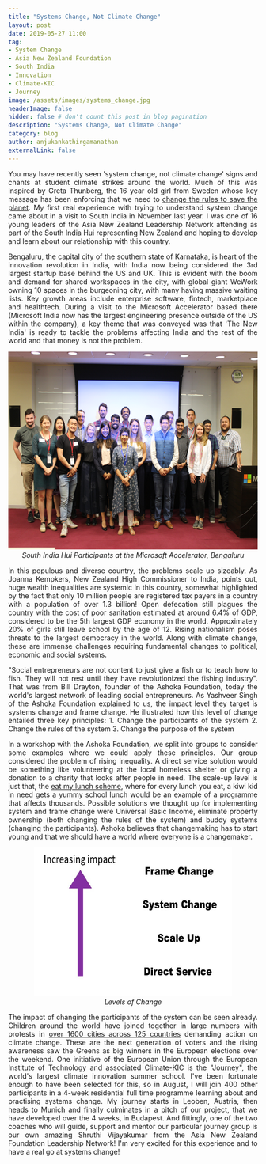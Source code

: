 ```yaml
---
title: "Systems Change, Not Climate Change"
layout: post
date: 2019-05-27 11:00
tag: 
- System Change
- Asia New Zealand Foundation
- South India
- Innovation
- Climate-KIC
- Journey
image: /assets/images/systems_change.jpg
headerImage: false
hidden: false # don't count this post in blog pagination
description: "Systems Change, Not Climate Change"
category: blog
author: anjukankathirgamanathan
externalLink: false
---
```

<div style="text-align: justify">


<p> You may have recently seen 'system change, not climate change' signs and chants at student climate strikes around the
world. Much of this was inspired by Greta Thunberg, the 16 year old girl from Sweden whose key message has been enforcing
that we need to <a href="https://www.ted.com/talks/greta_thunberg_school_strike_for_climate_save_the_world_by_changing_the_rules">change the rules to save the planet</a>.
My first real experience with trying to understand system change came about in a visit to South India in November last
year. I was one of 16 young leaders of the Asia New Zealand Leadership Network attending as part of the South India Hui
representing New Zealand and hoping to develop and learn about our relationship with this country. </p>

<p> Bengaluru, the capital city of the southern state of Karnataka, is heart of the innovation revolution in India, with India now being considered the 3rd largest startup base behind the US
and UK. This is evident with the boom and demand for shared workspaces in the city, with global giant WeWork owning
10 spaces in the burgeoning city, with many having massive waiting lists. Key growth areas include enterprise software, fintech, marketplace and healthtech. During a visit to the Microsoft
Accelerator based there (Microsoft India now has the largest engineering presence outside of the US within the company),
 a key theme that was conveyed was that 'The New India' is ready to tackle the problems affecting India and the rest of 
the world and that money is not the problem. </p>

</div>
<div style="text-align: center">
<img src="/assets/images/microsoft_visit_2018.jpg" width="800" height="400" />
<em>South India Hui Participants at the Microsoft Accelerator, Bengaluru</em>

<div style="text-align: justify">

<p> In this populous and diverse country, the problems scale up sizeably. As Joanna Kempkers, New Zealand High Commissioner 
to India, points out, huge wealth inequalities are systemic in this country, somewhat highlighted by the fact that only 
10 million people are registered tax payers in a country with a population of over 1.3 billion! Open defecation still 
plagues the country with the cost of poor sanitation estimated at around 6.4% of GDP, considered to be the 5th largest
GDP economy in the world. Approximately 20% of girls still leave school by the age of 12. Rising nationalism poses threats
to the largest democracy in the world. Along with climate change, these are immense challenges requiring fundamental 
changes to political, economic and social systems. </p>

<p> "Social entrepreneurs are not content to just give a fish or to teach how to fish. They will not rest until they have
revolutionized the fishing industry". That was from Bill Drayton, founder of the Ashoka Foundation, today the world's largest
network of leading social entrepreneurs. As Yashveer Singh of the Ashoka Foundation explained to us, the impact level 
they target is systems change and frame change. He illustrated how this level of change entailed three key principles:
1. Change the participants of the system
2. Change the rules of the system
3. Change the purpose of the system 

<p> In a workshop with the Ashoka Foundation, we split into groups to consider some examples where we could apply these principles. Our group considered the problem of
rising inequality. A direct service solution would be something like volunteering at the local homeless shelter or giving 
a donation to a charity that looks after people in need. The scale-up level is just that, the <a href="https://www.eatmylunch.nz/">eat my lunch scheme</a>, 
where for every lunch you eat, a kiwi kid in need gets a yummy school lunch would be an example of a programme that affects
thousands. Possible solutions we thought up for implementing system and frame change were Universal Basic Income, 
eliminate property ownership (both changing the rules of the system) and buddy systems (changing the participants). Ashoka
believes that changemaking has to start young and that we should have a world where everyone is a changemaker. </p>

<div style="text-align: center">

<img src="/assets/images/levels_of_change.jpg" width="400" height="300" />
<br>
<em>Levels of Change</em>

<div style="text-align: justify">

<p> The impact of changing the participants of the system can be seen already. Children around the world have joined together
in large numbers with protests in <a href="http://time.com/5595365/global-climate-strikes-greta-thunberg/">over 1600 cities across 125 countries</a> demanding
action on climate change. These are the next generation of voters and the rising awareness saw the Greens as big winners in the European elections over the weekend. One 
initiative of the European Union through the European Institute of Technology and associated <a href="https://www.climate-kic.org/">Climate-KIC</a> is the 
<a href="https://journey.climate-kic.org/">"Journey"</a>, the world's largest climate innovation summer school. I've been fortunate enough to have been selected for this, so in August, I will 
join 400 other participants in a 4-week residential full time programme learning about and practising systems change. My journey starts in Leoben, Austria, 
then heads to Munich and finally culminates in a pitch of our project, that we have developed over the 4 weeks, in Budapest. And fittingly, one of the two coaches who will
guide, support and mentor our particular journey group is our own amazing Shruthi Vijayakumar from the Asia New Zealand Foundation Leadership Network! I'm 
very excited for this experience and to have a real go at systems change! </p>